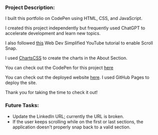 <h3>Project Description:</h3>
<p>
  I built this portfolio on CodePen using HTML, CSS, and JavaScript.
  
  I created this project independently but frequently used ChatGPT to accelerate development and learn new topics. 
  
  I also followed [this](https://www.youtube.com/watch?v=ytl6TrroGis) Web Dev Simplified YouTube tutorial to enable Scroll Snap.

  I used [ChartsCSS](https://github.com/ChartsCSS/charts.css) to create the charts in the About Section. 

  You can check out the CodePen for this project [here](https://codepen.io/piers-kirk/pen/oNrbvNo)

  You can check out the deployed website [here](https://piers-kirk.github.io/Personal-Portfolio/#section-home). I used GitHub Pages to deploy the site. 

  Thank you for taking the time to check it out! 
</p>

<h3>Future Tasks:</h3>
<ul>
  <li>Update the LinkedIn URL; currently the URL is broken.</li>
  <li>If the user keeps scrolling while on the first or last sections, the application doesn't properly snap back to a valid section.</li>
</ul>  
